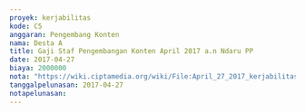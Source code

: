 ```yaml
---
proyek: kerjabilitas
kode: C5
anggaran: Pengembang Konten
nama: Desta A
title: Gaji Staf Pengembangan Konten April 2017 a.n Ndaru PP
date: 2017-04-27
biaya: 2000000
nota: "https://wiki.ciptamedia.org/wiki/File:April_27_2017_kerjabilitas_C5_gaji_pengembang_konten_ndaru846.jpg"
tanggalpelunasan: 2017-04-27
notapelunasan:
---
```

